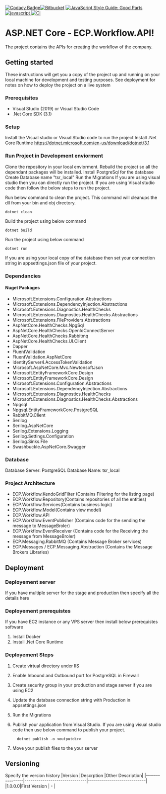 
[![Codacy Badge](https://api.codacy.com/project/badge/Grade/ed6ed32f4d6e4e8591da71b72b636555)](https://www.codacy.com)[![Bitbucket](https://s3.amazonaws.com/assets.coveralls.io/badges/coveralls_60.svg)](https://bitbucket.org) [![JavaScript Style Guide: Good Parts](https://img.shields.io/badge/code%20style-goodparts-brightgreen.svg?style=flat)](https://github.com/dwyl/goodparts "JavaScript The Good Parts")[
![javascript](https://aleen42.github.io/badges/src/javascript.svg)](https://www.javascript.com/)[
![CI](https://camo.githubusercontent.com/3bcf888ec2db200eba1422c065c25fe9b036a9fa/68747470733a2f2f63692e6170707665796f722e636f6d2f6170692f70726f6a656374732f7374617475732f3864736b626e393038653237766576782f6272616e63682f6d61737465723f7376673d74727565)](https://ci.appveyor.com/api/projects/status/8dskbn908e27vevx/branch/master?svg=true)
# ASP.NET Core - ECP.Workflow.API!

The project contains the APIs for creating the workflow of the company.

## Getting started
These instructions will get you a copy of the project up and running on your local machine for development and testing purposes. See deployment for notes on how to deploy the project on a live system


### Prerequisites  

 - Visual Studio (2019)  or Visual Studio Code 
 - .Net Core SDK (3.1)

### Setup

Install the Visual studio or Visual Studio code to run the project
Install .Net Core Runtime https://dotnet.microsoft.com/en-us/download/dotnet/3.1

    
### Run Project in Development enviorment
Clone the repository in your local enviorment.
Rebuild the project so all the dependant packages will be installed.
Install PostgreSql for the database
Create Database name "tsr_local"
Run the Migrations
If you are using visual studio then you can directly run the project.
If you are using Visual studio code then follow the below steps to run the project.

Run below command to clean the project. This command will cleanups the dll from your bin and obj directory.
 
    dotnet clean

 Build the project using below command 
 
    dotnet build 
Run the project using below command

    dotnet run

If you are using your local copy of the database then set your connection string in appsettings.json file of your project.

### Dependancies

#### Nuget Packages

- Microsoft.Extensions.Configuration.Abstractions
- Microsoft.Extensions.DependencyInjection.Abstractions
- Microsoft.Extensions.Diagnostics.HealthChecks
- Microsoft.Extensions.Diagnostics.HealthChecks.Abstractions
- Microsoft.Extensions.FileProviders.Abstractions
- AspNetCore.HealthChecks.NpgSql
- AspNetCore.HealthChecks.OpenIdConnectServer
- AspNetCore.HealthChecks.Rabbitmq
- AspNetCore.HealthChecks.UI.Client
- Dapper
- FluentValidation
- FluentValidation.AspNetCore
- IdentityServer4.AccessTokenValidation
- Microsoft.AspNetCore.Mvc.NewtonsoftJson
- Microsoft.EntityFrameworkCore.Design
- Microsoft.EntityFrameworkCore.Design
- Microsoft.Extensions.Configuration.Abstractions
- Microsoft.Extensions.DependencyInjection.Abstractions
- Microsoft.Extensions.Diagnostics.HealthChecks
- Microsoft.Extensions.Diagnostics.HealthChecks.Abstractions
- Npgsql
- Npgsql.EntityFrameworkCore.PostgreSQL
- RabbitMQ.Client
- Serilog
- Serilog.AspNetCore
- Serilog.Extensions.Logging
- Serilog.Settings.Configuration
- Serilog.Sinks.File
- Swashbuckle.AspNetCore.Swagger


### Database

Database Server: PostgreSQL
Database Name: tsr_local

### Project Architecture

 - ECP.Workflow.KendoGridFilter (Contains Filtering for the listing page)
 - ECP.Workflow.Repository(Contains  repositories of all the entities) 
 - ECP.Workflow.Services(Contains business   logic)
 - ECP.Workflow.Model(Contains view model)
 - ECP.Workflow.API
 - ECP.Workflow.EventPublisher (Contains code for the sending the message to MessageBroler)
 - ECP.Workflow.EventReceiver (Contains code for the Receiving the message from MessageBroler)
 - ECP.Messaging.RabbitMQ (Contains Message Broker services) 
 - ECP.Messages / ECP.Messaging.Abstraction (Contains the Message Brokers Libraries)



## Deployment
### Deployement server
If you have multiple server for the stage and production then specify all the details here

### Deployement prerequistes
If you have EC2 instance or any VPS server then install below prerequistes software
1.  Install Docker
2.  Install .Net Core Runtime

### Deployement Steps
1. Create virtual directory under IIS
2. Enable Inbound and Outbound port for PostgreSQL in Firewall
3. Create security group in your production and stage server if you are using EC2 
4. Update the database connection string with Production in appsettings.json
5. Run the Migrations
6. Publish your application from Visual Studio.
 If you are using visual studio code then use below command to publish your project. 

         dotnet publish -o <outputdir>
         
6. Move your publish files to the your server

## Versioning
Specify the version history
|Version                |Descrption	|Other Description|
|----------------|-------------------------------|-----------------------------|
|1.0.0.0|First Version            | -           |

